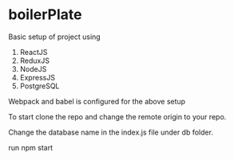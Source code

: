 # boilerPlate

Basic setup of project using 
1. ReactJS
2. ReduxJS
3. NodeJS
4. ExpressJS
5. PostgreSQL

Webpack and babel is configured for the above setup

To start clone the repo and change the remote origin to your repo.

Change the database name in the index.js file under db folder.

run npm start
